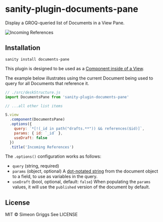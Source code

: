 # sanity-plugin-documents-pane

Display a GROQ-queried list of Documents in a View Pane.

![Incoming References](https://user-images.githubusercontent.com/9684022/121202594-52bc6180-c86d-11eb-897d-f418047b3d22.png)


## Installation

```
sanity install documents-pane
```

This plugin is designed to be used as a [Component inside of a View](https://www.sanity.io/docs/structure-builder-reference#c0c8284844b7). 

The example below illustrates using the current Document being used to query for all Documents that reference it.

```js
// ./src/deskStructure.js
import DocumentsPane from 'sanity-plugin-documents-pane'

// ...all other list items

S.view
  .component(DocumentsPane)
  .options({
    query: `*[!(_id in path("drafts.**")) && references($id)]`,
    params: { id: `_id` },
    useDraft: false
  })
  .title('Incoming References')
```

The `.options()` configuration works as follows:

- `query` (string, required) 
- `params` (object, optional) A [dot-notated string](https://www.npmjs.com/package/dlv) from the document object to a field, to use as variables in the query. 
- `useDraft` (bool, optional, default: `false`) When populating the `params` values, it will use the `published` version of the document by default. 

## License

MIT © Simeon Griggs
See LICENSE